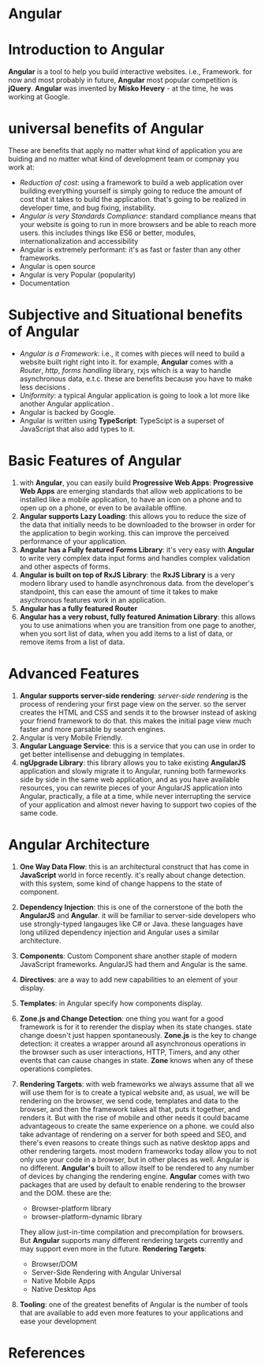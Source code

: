 # Angular

# Introduction to Angular
__Angular__ is a tool to help you build interactive websites. i.e., Framework. for now and most probably in future, __Angular__ most popular competition is __jQuery__. __Angular__ was invented by __Misko Hevery__ - at the time, he was working at Google.

# universal benefits of Angular
These are benefits that apply no matter what kind of application you are buiding and no matter what kind of development team or compnay you work at:
* _Reduction of cost_: using a framework to build a web application over building everything yourself is simply going to reduce the amount of cost that it takes to build the application. that's going to be realized in developer time, and bug fixing, instability.
* _Angular is very Standards Compliance_: standard compliance means that your website is going to run in more browsers and be able to reach more users. this includes things like ES6 or better, modules, internationalization and accessibility
* Angular is extremely performant: it's as fast or faster than any other frameworks.
* Angular is open source
* Angular is very Popular (popularity)
* Documentation

# Subjective and Situational benefits of Angular
* _Angular is a Framework_: i.e., it comes with pieces will need to build a website built right right into it. for example, __Angular__ comes with a _Router_, _http_, _forms handling_ library, rxjs which is a way to handle asynchronous data, e.t.c. these are benefits because you have to make less decisions .
* _Uniformity_: a typical Angular application is going to look a lot more like another Angular application .
* Angular is backed by Google.
* Angular is written using __TypeScript__: TypeScipt is a superset of JavaScript that also add types to it.

# Basic Features of Angular
1. with __Angular__, you can easily build __Progressive Web Apps__: __Progressive Web Apps__ are emerging standards that allow web applications to be installed like a mobile application, to have an icon on a phone and to open up on a phone, or even to be available offline.
2. __Angular supports Lazy Loading__: this allows you to reduce the size of the data that initially needs to be downloaded to the browser in order for the application to begin working. this can improve the perceived performance of your application. 
3. __Angular has a Fully featured Forms Library__: it's very easy with __Angular__ to write very complex data input forms and handles complex validation and other aspects of forms.
4. __Angular is built on top of RxJS Library__: the __RxJS Library__ is a very modern library used to handle asynchronous data. from the developer's standpoint, this can ease the amount of time it takes to make asychronous features work in an application.
5. __Angular has a fully featured Router__
6. __Angular has a very robust, fully featured Animation Library__: this allows you to use animations when you are transition from one page to another, when  you sort list of data, when you add items to a list of data, or remove items from a list of data.

# Advanced Features 
1. __Angular supports server-side rendering__: _server-side rendering_ is the process of rendering your first page view on the server. so the server creates the HTML and CSS and sends it to the browser instead of asking your friend framework to do that. this makes the initial page view much faster and more parsable by search engines.
2. Angular is very Mobile Friendly.
3. __Angular Language Service__: this is a service that you can use in order to get better intellisense and debugging in templates.
4. __ngUpgrade Library__:  this library allows you to take existing __AngularJS__ application and slowly migrate it to Angular, running both farmeworks side by side in the same web application, and as you have available resources, you can rewrite pieces of your AngularJS application into Angular, practically, a file at a time, while never interrupting the service of your application and almost never having to support two copies of the same code. 

# Angular Architecture 
1. __One Way Data Flow__: this is an architectural construct that has come in __JavaScript__ world in force recently. it's really about change detection. with this system, some kind of change happens to the state of component.

2. __Dependency Injection__: this is one of the cornerstone of the both the __AngularJS__ and __Angular__. it will be familiar to server-side developers who use strongly-typed langauges like C# or Java. these languages have long utilized dependency injection and Angular uses a similar architecture.

3. __Components__: Custom Component share another staple of modern JavaScript frameworks. AngularJS had them and Angular is the same.

4. __Directives__: are a way to add new capabilities to an element of your display.

5. __Templates__: in Angular specify how components display. 

6. __Zone.js and Change Detection__: one thing you want for a good framework is for it to rerender the display when its state changes. state change doesn't just happen spontaneously. __Zone.js__ is the key to change detection: it creates a wrapper around all asynchronous operations in the browser such as user interactions, HTTP, Timers, and any other events that can cause changes in state. __Zone__ knows when any of these operations completes.

7. __Rendering Targets__: with web frameworks we always assume that all we will use them for is to create a typical website and, as usual, we will be rendering on the browser, we send code, templates and data to the browser, and then the framework takes all that, puts it together, and renders it. But with the rise of mobile and other needs it could bacame advantageous to create the same experience on a phone. we could also take advantage of rendering on a server for both speed and SEO, and there's even reasons to create things such as native desktop apps and other rendering targets. most modern frameworks today allow you to not only use your code in a browser, but in other places as well. Angular is no different. __Angular's__ built to allow itself to be rendered to any number of devices by changing the rendering engine. __Angular__ comes with two packages that are used by default to enable rendering to the browser and the DOM. these are the:
    * Browser-platform library
    * browser-platform-dynamic library

    They allow just-in-time compilation and precompilation for browsers. But __Angular__ supports many different rendering targets currently and may support even more in the future. __Rendering Targets__:

    * Browser/DOM
    * Server-Side Rendering with Angular Universal
    * Native Mobile Apps 
    * Native Desktop Aps 
8. __Tooling__: one of the greatest benefits of Angular is the number of tools that are available to add even more features to your applications and ease your development





# References